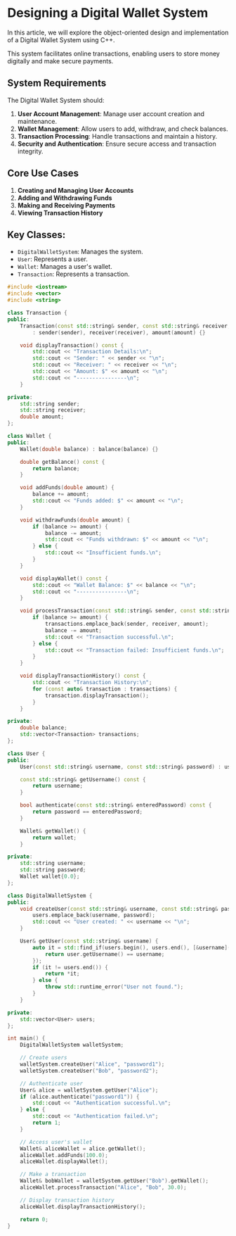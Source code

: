 # Designing a Digital Wallet System

In this article, we will explore the object-oriented design and implementation of a Digital Wallet System using C++. 

This system facilitates online transactions, enabling users to store money digitally and make secure payments.

## System Requirements

The Digital Wallet System should:

1. **User Account Management**: Manage user account creation and maintenance.
2. **Wallet Management**: Allow users to add, withdraw, and check balances.
3. **Transaction Processing**: Handle transactions and maintain a history.
4. **Security and Authentication**: Ensure secure access and transaction integrity.

## Core Use Cases

1. **Creating and Managing User Accounts**
2. **Adding and Withdrawing Funds**
3. **Making and Receiving Payments**
4. **Viewing Transaction History**

## Key Classes:
- `DigitalWalletSystem`: Manages the system.
- `User`: Represents a user.
- `Wallet`: Manages a user's wallet.
- `Transaction`: Represents a transaction.
```cpp
#include <iostream>
#include <vector>
#include <string>

class Transaction {
public:
    Transaction(const std::string& sender, const std::string& receiver, double amount)
        : sender(sender), receiver(receiver), amount(amount) {}

    void displayTransaction() const {
        std::cout << "Transaction Details:\n";
        std::cout << "Sender: " << sender << "\n";
        std::cout << "Receiver: " << receiver << "\n";
        std::cout << "Amount: $" << amount << "\n";
        std::cout << "----------------\n";
    }

private:
    std::string sender;
    std::string receiver;
    double amount;
};

class Wallet {
public:
    Wallet(double balance) : balance(balance) {}

    double getBalance() const {
        return balance;
    }

    void addFunds(double amount) {
        balance += amount;
        std::cout << "Funds added: $" << amount << "\n";
    }

    void withdrawFunds(double amount) {
        if (balance >= amount) {
            balance -= amount;
            std::cout << "Funds withdrawn: $" << amount << "\n";
        } else {
            std::cout << "Insufficient funds.\n";
        }
    }

    void displayWallet() const {
        std::cout << "Wallet Balance: $" << balance << "\n";
        std::cout << "----------------\n";
    }

    void processTransaction(const std::string& sender, const std::string& receiver, double amount) {
        if (balance >= amount) {
            transactions.emplace_back(sender, receiver, amount);
            balance -= amount;
            std::cout << "Transaction successful.\n";
        } else {
            std::cout << "Transaction failed: Insufficient funds.\n";
        }
    }

    void displayTransactionHistory() const {
        std::cout << "Transaction History:\n";
        for (const auto& transaction : transactions) {
            transaction.displayTransaction();
        }
    }

private:
    double balance;
    std::vector<Transaction> transactions;
};

class User {
public:
    User(const std::string& username, const std::string& password) : username(username), password(password) {}

    const std::string& getUsername() const {
        return username;
    }

    bool authenticate(const std::string& enteredPassword) const {
        return password == enteredPassword;
    }

    Wallet& getWallet() {
        return wallet;
    }

private:
    std::string username;
    std::string password;
    Wallet wallet{0.0};
};

class DigitalWalletSystem {
public:
    void createUser(const std::string& username, const std::string& password) {
        users.emplace_back(username, password);
        std::cout << "User created: " << username << "\n";
    }

    User& getUser(const std::string& username) {
        auto it = std::find_if(users.begin(), users.end(), [&username](const User& user) {
            return user.getUsername() == username;
        });
        if (it != users.end()) {
            return *it;
        } else {
            throw std::runtime_error("User not found.");
        }
    }

private:
    std::vector<User> users;
};

int main() {
    DigitalWalletSystem walletSystem;

    // Create users
    walletSystem.createUser("Alice", "password1");
    walletSystem.createUser("Bob", "password2");

    // Authenticate user
    User& alice = walletSystem.getUser("Alice");
    if (alice.authenticate("password1")) {
        std::cout << "Authentication successful.\n";
    } else {
        std::cout << "Authentication failed.\n";
        return 1;
    }

    // Access user's wallet
    Wallet& aliceWallet = alice.getWallet();
    aliceWallet.addFunds(100.0);
    aliceWallet.displayWallet();

    // Make a transaction
    Wallet& bobWallet = walletSystem.getUser("Bob").getWallet();
    aliceWallet.processTransaction("Alice", "Bob", 30.0);

    // Display transaction history
    aliceWallet.displayTransactionHistory();

    return 0;
}
